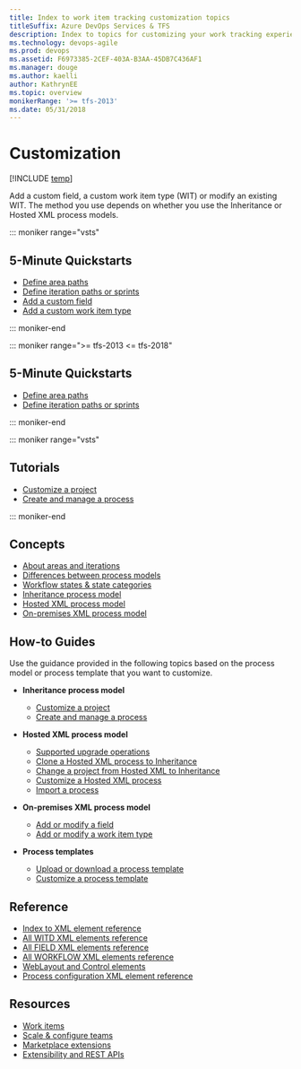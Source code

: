 ```yaml
---
title: Index to work item tracking customization topics
titleSuffix: Azure DevOps Services & TFS   
description: Index to topics for customizing your work tracking experience in Azure DevOps Services & Team Foundation Server 
ms.technology: devops-agile
ms.prod: devops
ms.assetid: F6973385-2CEF-403A-B3AA-45DB7C436AF1
ms.manager: douge
ms.author: kaelli
author: KathrynEE
ms.topic: overview
monikerRange: '>= tfs-2013'
ms.date: 05/31/2018
---
```


# Customization  

[!INCLUDE [temp](../_shared/version-vsts-tfs-all-versions.md)]

Add a custom field, a custom work item type (WIT) or modify an existing WIT. The method you use depends on whether you use the Inheritance or Hosted XML process models.  


::: moniker range="vsts"
## 5-Minute Quickstarts  

- [Define area paths](../organizations/settings/set-area-paths.md?toc=/azure/devops/reference/toc.json&bc=/azure/devops/reference/breadcrumb/toc.json)
- [Define iteration paths or sprints](../organizations/settings/set-iteration-paths-sprints.md?toc=/azure/devops/reference/toc.json&bc=/azure/devops/reference/breadcrumb/toc.json) 
- [Add a custom field](../organizations/settings/work/add-custom-field.md?toc=/azure/devops/reference/toc.json&bc=/azure/devops/reference/breadcrumb/toc.json)   
- [Add a custom work item type](../organizations/settings/work/add-custom-wit.md?toc=/azure/devops/reference/toc.json&bc=/azure/devops/reference/breadcrumb/toc.json)   

::: moniker-end

::: moniker range=">= tfs-2013 <= tfs-2018"
## 5-Minute Quickstarts  

- [Define area paths](../organizations/settings/set-area-paths.md?toc=/azure/devops/reference/toc.json&bc=/azure/devops/reference/breadcrumb/toc.json)
- [Define iteration paths or sprints](../organizations/settings/set-iteration-paths-sprints.md?toc=/azure/devops/reference/toc.json&bc=/azure/devops/reference/breadcrumb/toc.json) 

::: moniker-end

::: moniker range="vsts"
## Tutorials 
- [Customize a project](../organizations/settings/work/customize-process.md?toc=/azure/devops/reference/toc.json&bc=/azure/devops/reference/breadcrumb/toc.json)   
- [Create and manage a process](../organizations/settings/work/manage-process.md?toc=/azure/devops/reference/toc.json&bc=/azure/devops/reference/breadcrumb/toc.json) 

::: moniker-end

## Concepts

- [About areas and iterations](../organizations/settings/about-areas-iterations.md?toc=/azure/devops/reference/toc.json&bc=/azure/devops/reference/breadcrumb/toc.json)  
- [Differences between process models](../organizations/settings/work/import-process/differences.md) 
- [Workflow states & state categories](../boards/work-items/workflow-and-state-categories.md)
- [Inheritance process model](../organizations/settings/work/inheritance-process-model.md?toc=/azure/devops/reference/toc.json&bc=/azure/devops/reference/breadcrumb/toc.json)   
- [Hosted XML process model](../organizations/settings/work/hosted-xml-process-model.md)  
- [On-premises XML process model](on-premises-xml-process-model.md)  


## How-to Guides

Use the guidance provided in the following topics based on the process model or process template that you want to customize.  

- **Inheritance process model**
	- [Customize a project](../organizations/settings/work/customize-process.md?toc=/azure/devops/reference/toc.json&bc=/azure/devops/reference/breadcrumb/toc.json)     
	- [Create and manage a process](../organizations/settings/work/manage-process.md?toc=/azure/devops/reference/toc.json&bc=/azure/devops/reference/breadcrumb/toc.json)    

- **Hosted XML process model**
	- [Supported upgrade operations](../organizations/settings/work/upgrade-support-hosted-to-inherited.md?toc=/azure/devops/reference/toc.json&bc=/azure/devops/reference/breadcrumb/toc.json)
	- [Clone a Hosted XML process to Inheritance](../organizations/settings/work/upgrade-hosted-to-inherited.md?toc=/azure/devops/reference/toc.json&bc=/azure/devops/reference/breadcrumb/toc.json)  
	- [Change a project from Hosted XML to Inheritance](../organizations/settings/work/change-process-from-hosted-to-inherited.md?toc=/azure/devops/reference/toc.json&bc=/azure/devops/reference/breadcrumb/toc.json)  
	- [Customize a Hosted XML process](../organizations/settings/work/import-process/customize-process.md)  
    - [Import a process](../organizations/settings/work/import-process/import-process.md)

- **On-premises XML process model**
    - [Add or modify a field](add-modify-field.md)
    - [Add or modify a work item type](add-modify-wit.md)

- **Process templates**
    - [Upload or download a process template](../boards/work-items/guidance/manage-process-templates.md?toc=/azure/devops/reference/toc.json&bc=/azure/devops/reference/breadcrumb/toc.json)
    - [Customize a process template](./process-templates/customize-process.md)  

## Reference  
  
- [Index to XML element reference](xml/xml-element-reference.md) 
- [All WITD XML elements reference](xml/all-witd-xml-elements-reference.md)
- [All FIELD XML elements reference](xml/all-field-xml-elements-reference.md)  
- [All WORKFLOW XML elements reference](xml/all-workflow-xml-elements-reference.md) 
- [WebLayout and Control elements](xml/weblayout-xml-elements.md)
- [Process configuration XML element reference](xml/process-configuration-xml-element.md)

 
## Resources 

- [Work items](../boards/work-items/index.md)
- [Scale & configure teams](../organizations/settings/index.md)
- [Marketplace extensions](../marketplace/install-vsts-extension.md)
- [Extensibility and REST APIs](../extend/overview.md) 